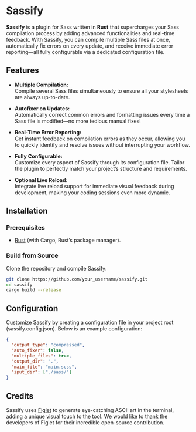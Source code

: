 # Sassify

**Sassify** is a plugin for Sass written in **Rust** that supercharges your Sass compilation process by adding advanced functionalities and real-time feedback. With Sassify, you can compile multiple Sass files at once, automatically fix errors on every update, and receive immediate error reporting—all fully configurable via a dedicated configuration file.

## Features

- **Multiple Compilation:**  
  Compile several Sass files simultaneously to ensure all your stylesheets are always up-to-date.

- **Autofixer on Updates:**  
  Automatically correct common errors and formatting issues every time a Sass file is modified—no more tedious manual fixes!

- **Real-Time Error Reporting:**  
  Get instant feedback on compilation errors as they occur, allowing you to quickly identify and resolve issues without interrupting your workflow.

- **Fully Configurable:**  
  Customize every aspect of Sassify through its configuration file. Tailor the plugin to perfectly match your project’s structure and requirements.

- **Optional Live Reload:**  
  Integrate live reload support for immediate visual feedback during development, making your coding sessions even more dynamic.

## Installation

### Prerequisites

- [Rust](https://www.rust-lang.org/tools/install) (with Cargo, Rust’s package manager).

### Build from Source

Clone the repository and compile Sassify:

```bash
git clone https://github.com/your_username/sassify.git
cd sassify
cargo build --release
```

## Configuration
Customize Sassify by creating a configuration file in your project root (sassify.config.json). Below is an example configuration:
```json
{
  "output_type": "compressed",
  "auto_fixer": false,
  "multiple_files": true,
  "output_dir": ".",
  "main_file": "main.scss",
  "iput_dir": ["./sass/"]
}
```

## Credits

Sassify uses [Figlet](https://www.figlet.org/) to generate eye-catching ASCII art in the terminal, adding a unique visual touch to the tool. We would like to thank the developers of Figlet for their incredible open-source contribution.

